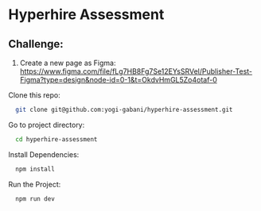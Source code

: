 # Hyperhire Assessment

## Challenge:
1. Create a new page as Figma: https://www.figma.com/file/fLg7HB8Fg7Se12EYsSRVel/Publisher-Test-Figma?type=design&node-id=0-1&t=OkdvHmGL5Zo4otaf-0

Clone this repo: 
```bash
  git clone git@github.com:yogi-gabani/hyperhire-assessment.git
```

Go to project directory: 
```bash
  cd hyperhire-assessment
```

Install Dependencies:
```bash
  npm install
```

Run the Project: 
```bash
  npm run dev
```